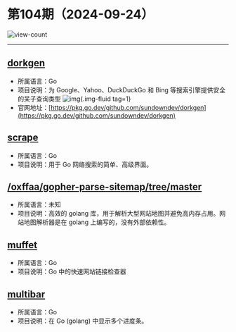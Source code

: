 # 第104期（2024-09-24）

![view-count](https://count.getloli.com/@xiaoxuan6-weekly-20240924)

---
## [dorkgen](https://github.com/sundowndev/dorkgen)
- 所属语言：Go
- 项目说明：为 Google、Yahoo、DuckDuckGo 和 Bing 等搜索引擎提供安全的呆子查询类型
![img](https://ghfast.top/https://raw.githubusercontent.com/xiaoxuan6/weekly/main/docs/static/images/2024-09-24/1727160572.png){.img-fluid tag=1}
- 官网地址：[https://pkg.go.dev/github.com/sundowndev/dorkgen](https://pkg.go.dev/github.com/sundowndev/dorkgen)

## [scrape](https://github.com/yhat/scrape)
- 所属语言：Go
- 项目说明：用于 Go 网络搜索的简单、高级界面。

## [/oxffaa/gopher-parse-sitemap/tree/master](https://github.com/oxffaa/gopher-parse-sitemap/tree/master)
- 所属语言：未知
- 项目说明：高效的 golang 库，用于解析大型网站地图并避免高内存占用。网站地图解析器是在 golang 上编写的，没有外部依赖性。

## [muffet](https://github.com/raviqqe/muffet)
- 所属语言：Go
- 项目说明：Go 中的快速网站链接检查器

## [multibar](https://github.com/sethgrid/multibar)
- 所属语言：Go
- 项目说明：在 Go (golang) 中显示多个进度条。
